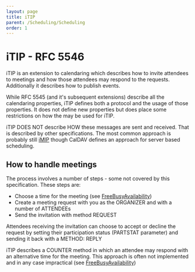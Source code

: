 ```yaml
---
layout: page
title: iTIP
parent: /Scheduling/Scheduling
order: 1
---
```


# iTIP - RFC 5546

iTIP is an extension to calendaring which describes how to invite attendees to meetings and how those attendees may respond to the requests. Additionally it describes how to publish events.

While RFC 5545 (and it's subsequent extensions) describe all the calendaring properties, iTIP defines both a protocol and the usage of those properties. It does not define new properties but does place some restrictions on how the may be used for iTIP.

iTIP DOES NOT describe HOW these messages are sent and received. That is described by other specifications. The most common approach is probably still [iMIP](../iMIP/) though CalDAV defines an approach for server based scheduling.

## How to handle meetings
The process involves a number of steps - some not covered by this specification. These steps are:

   *  Choose a time for the meeting (see [FreeBusyAvailability](../FreeBusyAvailability/))
   *  Create a meeting request with you as the ORGANIZER and with a number of ATTENDEEs
   *  Send the invitation with method REQUEST
   
Attendees receiving the invitation can choose to accept or decline the request by setting their participation status (PARTSTAT parameter) and sending it back with a METHOD: REPLY

iTIP describes a COUNTER method in which an attendee may respond with an alternative time for the meeting. This approach is often not implemented and in any case impractical (see [FreeBusyAvailability](../FreeBusyAvailability/)) 
